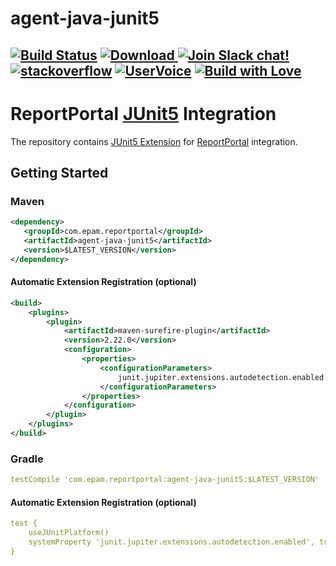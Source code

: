 # agent-java-junit5
[![Build Status](https://travis-ci.org/reportportal/agent-java-junit5.svg?branch=master)](https://travis-ci.org/reportportal/agent-java-junit5)
[ ![Download](https://api.bintray.com/packages/epam/reportportal/agent-java-junit5/images/download.svg) ](https://bintray.com/epam/reportportal/agent-java-junit5/_latestVersion)
[![Join Slack chat!](https://reportportal-slack-auto.herokuapp.com/badge.svg)](https://reportportal-slack-auto.herokuapp.com)
[![stackoverflow](https://img.shields.io/badge/reportportal-stackoverflow-orange.svg?style=flat)](http://stackoverflow.com/questions/tagged/reportportal)
[![UserVoice](https://img.shields.io/badge/uservoice-vote%20ideas-orange.svg?style=flat)](https://rpp.uservoice.com/forums/247117-report-portal)
[![Build with Love](https://img.shields.io/badge/build%20with-❤%EF%B8%8F%E2%80%8D-lightgrey.svg)](http://reportportal.io?style=flat)
---
# ReportPortal [JUnit5](https://junit.org/junit5/) Integration

The repository contains [JUnit5 Extension](https://junit.org/junit5/docs/current/user-guide/#extensions) for [ReportPortal](http://reportportal.io/) integration.

## Getting Started

### Maven

```xml
<dependency>
   <groupId>com.epam.reportportal</groupId>
   <artifactId>agent-java-junit5</artifactId>
   <version>$LATEST_VERSION</version>
</dependency>
```

#### Automatic Extension Registration (optional)

```xml
<build>
    <plugins>
        <plugin>
            <artifactId>maven-surefire-plugin</artifactId>
            <version>2.22.0</version>
            <configuration>
                <properties>
                    <configurationParameters>
                        junit.jupiter.extensions.autodetection.enabled = true
                    </configurationParameters>
                </properties>
            </configuration>
        </plugin>
    </plugins>
</build>
```

### Gradle

```yml
testCompile 'com.epam.reportportal:agent-java-junit5:$LATEST_VERSION'
```

#### Automatic Extension Registration (optional)

```yml
test {
    useJUnitPlatform()
    systemProperty 'junit.jupiter.extensions.autodetection.enabled', true
}
```